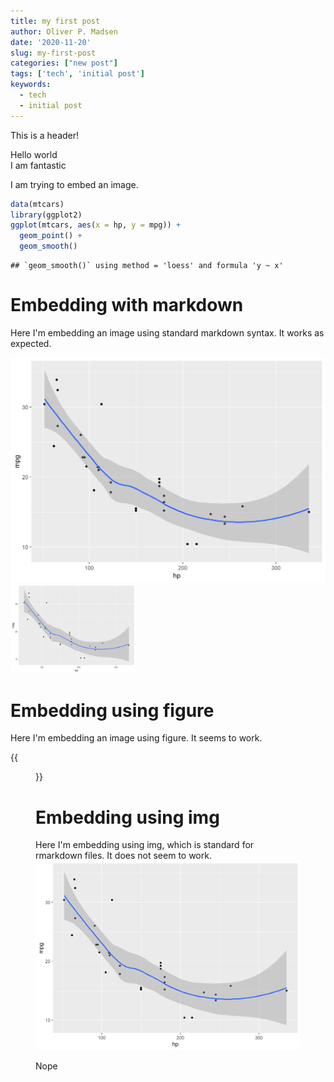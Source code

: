```yaml
---
title: my first post
author: Oliver P. Madsen
date: '2020-11-20'
slug: my-first-post
categories: ["new post"]
tags: ['tech', 'initial post']
keywords:
  - tech
  - initial post
---
```

This is a header!

<!--more--> 
Hello world  
I am fantastic

<!-- toc -->
I am trying to embed an image.


```r
data(mtcars)
library(ggplot2)
ggplot(mtcars, aes(x = hp, y = mpg)) + 
  geom_point() + 
  geom_smooth()
```

```
## `geom_smooth()` using method = 'loess' and formula 'y ~ x'
```


<!-- toc -->
# Embedding with markdown
Here I'm embedding an image using standard markdown syntax. It works as expected.

![alt text](index_files/figure-html/test-1.png)
<img src="index_files/figure-html/test-1.png" alt="drawing" style="width:200px;"/>
# Embedding using figure

Here I'm embedding an image using figure. It seems to work.

{{<figure src="index_files/figure-html/test-1.png" width="672" >}}

# Embedding using img

Here I'm embedding using img, which is standard for rmarkdown files. It does not seem to work.
<img src="index_files/figure-html/test-1.png" width="672" />



Nope
